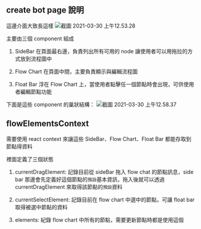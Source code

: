 ## create bot page 說明

這邊介面大致長這樣
![截圖 2021-03-30 上午12.53.28](https://tva1.sinaimg.cn/large/008eGmZEgy1gp19itz3dwj30zi0lpabp.jpg)

主要由三個 component 組成

1. SideBar 在頁面最右邊，負責列出所有可用的 node 讓使用者可以用拖拉的方式放到流程圖中

2. Flow Chart 在頁面中間，主要負責顯示與編輯流程圖

3. Float Bar 浮在 Flow Chart 上，當使用者點擊任一個節點時會出現，可供使用者編輯節點功能

下面是這些 component 的巢狀結構：
![截圖 2021-03-30 上午12.58.37](https://tva1.sinaimg.cn/large/008eGmZEgy1gp19lmnd2yj30qe0f1gm4.jpg)


## flowElementsContext

需要使用 react context 來讓這些 SideBar、Flow Chart、Float Bar 都能存取到節點得資料

裡面定義了三個狀態

1. currentDragElement: 記錄目前從 sideBar 拖入 flow chat 的節點訊息，side bar 那邊會先定義好這個節點的`預設`基本資訊，拖入後就可以透過 currentDragElement 來取得該節點的`預設`資料

2. currentSelectElement: 記錄目前在 flow chart 中選中的節點，可讓 float bar 取得被選中節點的資料
 
3. elements: 紀錄 flow chart 中所有的節點，需要更新節點時都是使用這個